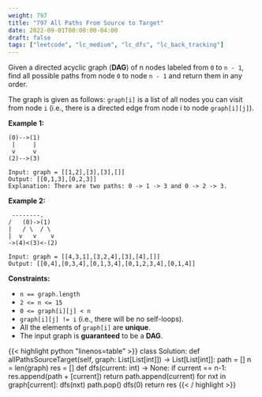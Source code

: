 ```yaml
---
weight: 797
title: "797 All Paths From Source to Target"
date: 2022-09-01T00:00:00-04:00
draft: false
tags: ["leetcode", "lc_medium", "lc_dfs", "lc_back_tracking"]
---
```


Given a directed acyclic graph (**DAG**) of n nodes labeled from `0` to `n - 1`, find all possible paths from node `0` to node `n - 1` and return them in any order.

The graph is given as follows: `graph[i]` is a list of all nodes you can visit from node `i` (i.e., there is a directed edge from node i to node `graph[i][j]`).

**Example 1:**
```
(0)-->(1)
 |     |
 v     v
(2)-->(3)

Input: graph = [[1,2],[3],[3],[]]
Output: [[0,1,3],[0,2,3]]
Explanation: There are two paths: 0 -> 1 -> 3 and 0 -> 2 -> 3.
```
**Example 2:**
```
 --------.
/   (0)->(1)
|   / \  / \
|  v   v    v
->(4)<(3)<-(2)

Input: graph = [[4,3,1],[3,2,4],[3],[4],[]]
Output: [[0,4],[0,3,4],[0,1,3,4],[0,1,2,3,4],[0,1,4]]
```

**Constraints:**
- `n == graph.length`
- `2 <= n <= 15`
- `0 <= graph[i][j] < n`
- `graph[i][j] != i` (i.e., there will be no self-loops).
- All the elements of `graph[i]` are **unique**.
- The input graph is **guaranteed** to be a **DAG**.

<div class="tabs"></div>
<div class="tab-content">
<div id="python" class="lang">
{{< highlight python "linenos=table" >}}
class Solution:
    def allPathsSourceTarget(self, graph: List[List[int]]) -> List[List[int]]:
        path = []
        n = len(graph)
        res = []
        def dfs(current: int) -> None:
            if current == n-1:
                res.append(path + [current])
                return
            path.append(current)
            for nxt in graph[current]:
                dfs(nxt)
            path.pop()
        dfs(0)
        return res
{{< / highlight >}}
</div>
</div>
